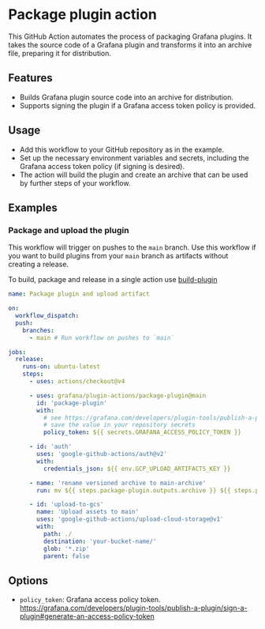# Package plugin action

This GitHub Action automates the process of packaging Grafana plugins. It takes the source code of a Grafana plugin and transforms it into an archive file, preparing it for distribution.

## Features

- Builds Grafana plugin source code into an archive for distribution.
- Supports signing the plugin if a Grafana access token policy is provided.

## Usage

- Add this workflow to your GitHub repository as in the example.
- Set up the necessary environment variables and secrets, including the Grafana access token policy (if signing is desired).
- The action will build the plugin and create an archive that can be used by further steps of your workflow.

## Examples

### Package and upload the plugin

This workflow will trigger on pushes to the `main` branch. Use this workflow if you want to build plugins from your `main` branch as artifacts without creating a release.

To build, package and release in a single action use [build-plugin](https://github.com/grafana/plugin-actions/tree/main/build-plugin)

```yaml
name: Package plugin and upload artifact

on:
  workflow_dispatch:
  push:
    branches:
      - main # Run workflow on pushes to `main`

jobs:
  release:
    runs-on: ubuntu-latest
    steps:
      - uses: actions/checkout@v4

      - uses: grafana/plugin-actions/package-plugin@main
        id: 'package-plugin'
        with:
          # see https://grafana.com/developers/plugin-tools/publish-a-plugin/sign-a-plugin#generate-an-access-policy-token to generate it
          # save the value in your repository secrets
          policy_token: ${{ secrets.GRAFANA_ACCESS_POLICY_TOKEN }}

      - id: 'auth'
        uses: 'google-github-actions/auth@v2'
        with:
          credentials_json: ${{ env.GCP_UPLOAD_ARTIFACTS_KEY }}

      - name: 'rename versioned archive to main-archive'
        run: mv ${{ steps.package-plugin.outputs.archive }} ${{ steps.package-plugin.outputs.plugin-id }}-main.zip

      - id: 'upload-to-gcs'
        name: 'Upload assets to main'
        uses: 'google-github-actions/upload-cloud-storage@v1'
        with:
          path: ./
          destination: 'your-bucket-name/'
          glob: '*.zip'
          parent: false
```

## Options

- `policy_token`: Grafana access policy token. https://grafana.com/developers/plugin-tools/publish-a-plugin/sign-a-plugin#generate-an-access-policy-token

